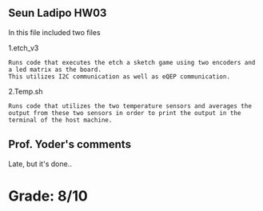 ## Seun Ladipo HW03

In this file included two files 

1.etch_v3

	Runs code that executes the etch a sketch game using two encoders and a led matrix as the board.
	This utilizes I2C communication as well as eQEP communication.

2.Temp.sh

	Runs code that utilizes the two temperature sensors and averages the output from these two sensors in order to print the output in the terminal of the host machine.
	 
## Prof. Yoder's comments

Late, but it's done..

Grade:  8/10
=======